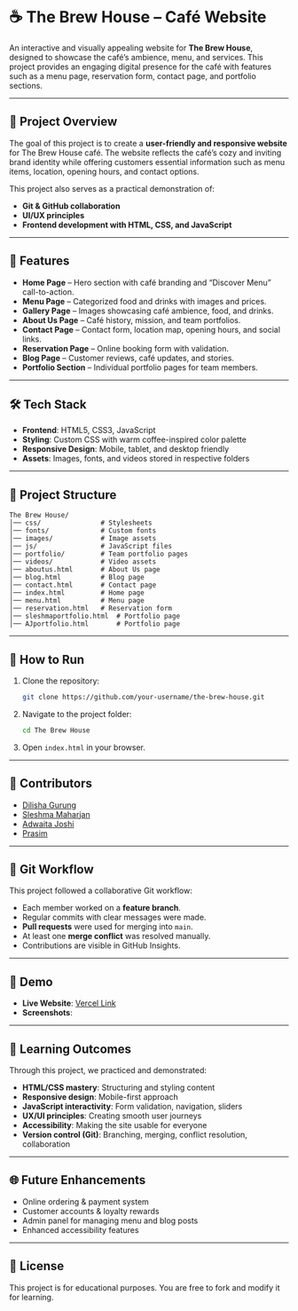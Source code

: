 # ☕ The Brew House – Café Website

An interactive and visually appealing website for **The Brew House**, designed to showcase the café’s ambience, menu, and services. This project provides an engaging digital presence for the café with features such as a menu page, reservation form, contact page, and portfolio sections.

---

## 📌 Project Overview

The goal of this project is to create a **user-friendly and responsive website** for The Brew House café. The website reflects the café’s cozy and inviting brand identity while offering customers essential information such as menu items, location, opening hours, and contact options.

This project also serves as a practical demonstration of:

- **Git & GitHub collaboration**
- **UI/UX principles**
- **Frontend development with HTML, CSS, and JavaScript**

---

## 🎯 Features

- **Home Page** – Hero section with café branding and “Discover Menu” call-to-action.
- **Menu Page** – Categorized food and drinks with images and prices.
- **Gallery Page** – Images showcasing café ambience, food, and drinks.
- **About Us Page** – Café history, mission, and team portfolios.
- **Contact Page** – Contact form, location map, opening hours, and social links.
- **Reservation Page** – Online booking form with validation.
- **Blog Page** – Customer reviews, café updates, and stories.
- **Portfolio Section** – Individual portfolio pages for team members.

---

## 🛠️ Tech Stack

- **Frontend**: HTML5, CSS3, JavaScript
- **Styling**: Custom CSS with warm coffee-inspired color palette
- **Responsive Design**: Mobile, tablet, and desktop friendly
- **Assets**: Images, fonts, and videos stored in respective folders

---

## 📂 Project Structure

```
The Brew House/
│── css/               # Stylesheets
│── fonts/             # Custom fonts
│── images/            # Image assets
│── js/                # JavaScript files
│── portfolio/         # Team portfolio pages
│── videos/            # Video assets
│── aboutus.html       # About Us page
│── blog.html          # Blog page
│── contact.html       # Contact page
│── index.html         # Home page
│── menu.html          # Menu page
│── reservation.html   # Reservation form
│── sleshmaportfolio.html  # Portfolio page
│── AJportfolio.html       # Portfolio page
```

---

## 🚀 How to Run

1. Clone the repository:
   ```bash
   git clone https://github.com/your-username/the-brew-house.git
   ```
2. Navigate to the project folder:
   ```bash
   cd The Brew House
   ```
3. Open `index.html` in your browser.

---

## 👥 Contributors

- [Dilisha Gurung](https://github.com/Dilishao1)
- [Sleshma Maharjan](https://github.com/sleshma06)
- [Adwaita Joshi](https://github.com/axzsh)
- [Prasim](https://github.com/Prasiss)

---

## 🔀 Git Workflow

This project followed a collaborative Git workflow:

- Each member worked on a **feature branch**.
- Regular commits with clear messages were made.
- **Pull requests** were used for merging into `main`.
- At least one **merge conflict** was resolved manually.
- Contributions are visible in GitHub Insights.

---

## 📸 Demo

- **Live Website**: [Vercel Link](https://vcs-grp-project-6aqp8jl9h-adwaita-joshis-projects.vercel.app/)
- **Screenshots**: [](#)

---

## 📖 Learning Outcomes

Through this project, we practiced and demonstrated:

- **HTML/CSS mastery**: Structuring and styling content
- **Responsive design**: Mobile-first approach
- **JavaScript interactivity**: Form validation, navigation, sliders
- **UX/UI principles**: Creating smooth user journeys
- **Accessibility**: Making the site usable for everyone
- **Version control (Git)**: Branching, merging, conflict resolution, collaboration

---

## 🌐 Future Enhancements

- Online ordering & payment system
- Customer accounts & loyalty rewards
- Admin panel for managing menu and blog posts
- Enhanced accessibility features

---

## 📜 License

This project is for educational purposes. You are free to fork and modify it for learning.
